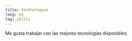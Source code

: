 ```yaml
---
title: technologies
lang: es
tag: skills
---
```


Me gusta trabajar con las mejores tecnologías disponibles
